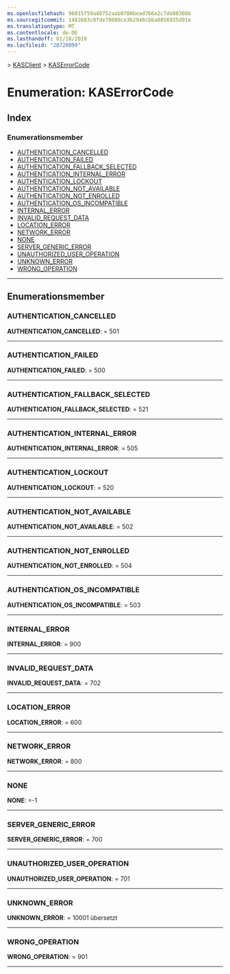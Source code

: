 ```yaml
---
ms.openlocfilehash: 96015f59a49752aab0708bead766e2c7de80308b
ms.sourcegitcommit: 1482683c0fde70600ce3b2948cbba8856935d91e
ms.translationtype: MT
ms.contentlocale: de-DE
ms.lasthandoff: 01/18/2019
ms.locfileid: "28728099"
---
```

[](../README.md) > [KASClient](../modules/kasclient.md) > [KASErrorCode](../enums/kasclient.kaserrorcode.md)

# <a name="enumeration-kaserrorcode"></a>Enumeration: KASErrorCode

## <a name="index"></a>Index 

### <a name="enumeration-members"></a>Enumerationsmember

* [AUTHENTICATION_CANCELLED](kasclient.kaserrorcode.md#authentication_cancelled)
* [AUTHENTICATION_FAILED](kasclient.kaserrorcode.md#authentication_failed)
* [AUTHENTICATION_FALLBACK_SELECTED](kasclient.kaserrorcode.md#authentication_fallback_selected)
* [AUTHENTICATION_INTERNAL_ERROR](kasclient.kaserrorcode.md#authentication_internal_error)
* [AUTHENTICATION_LOCKOUT](kasclient.kaserrorcode.md#authentication_lockout)
* [AUTHENTICATION_NOT_AVAILABLE](kasclient.kaserrorcode.md#authentication_not_available)
* [AUTHENTICATION_NOT_ENROLLED](kasclient.kaserrorcode.md#authentication_not_enrolled)
* [AUTHENTICATION_OS_INCOMPATIBLE](kasclient.kaserrorcode.md#authentication_os_incompatible)
* [INTERNAL_ERROR](kasclient.kaserrorcode.md#internal_error)
* [INVALID_REQUEST_DATA](kasclient.kaserrorcode.md#invalid_request_data)
* [LOCATION_ERROR](kasclient.kaserrorcode.md#location_error)
* [NETWORK_ERROR](kasclient.kaserrorcode.md#network_error)
* [NONE](kasclient.kaserrorcode.md#none)
* [SERVER_GENERIC_ERROR](kasclient.kaserrorcode.md#server_generic_error)
* [UNAUTHORIZED_USER_OPERATION](kasclient.kaserrorcode.md#unauthorized_user_operation)
* [UNKNOWN_ERROR](kasclient.kaserrorcode.md#unknown_error)
* [WRONG_OPERATION](kasclient.kaserrorcode.md#wrong_operation)

---

## <a name="enumeration-members"></a>Enumerationsmember

<a id="authentication_cancelled"></a>

###  <a name="authenticationcancelled"></a>AUTHENTICATION_CANCELLED

**AUTHENTICATION_CANCELLED**: = 501

___

<a id="authentication_failed"></a>

###  <a name="authenticationfailed"></a>AUTHENTICATION_FAILED

**AUTHENTICATION_FAILED**: = 500

___

<a id="authentication_fallback_selected"></a>

###  <a name="authenticationfallbackselected"></a>AUTHENTICATION_FALLBACK_SELECTED

**AUTHENTICATION_FALLBACK_SELECTED**: = 521

___

<a id="authentication_internal_error"></a>

###  <a name="authenticationinternalerror"></a>AUTHENTICATION_INTERNAL_ERROR

**AUTHENTICATION_INTERNAL_ERROR**: = 505

___

<a id="authentication_lockout"></a>

###  <a name="authenticationlockout"></a>AUTHENTICATION_LOCKOUT

**AUTHENTICATION_LOCKOUT**: = 520

___

<a id="authentication_not_available"></a>

###  <a name="authenticationnotavailable"></a>AUTHENTICATION_NOT_AVAILABLE

**AUTHENTICATION_NOT_AVAILABLE**: = 502

___

<a id="authentication_not_enrolled"></a>

###  <a name="authenticationnotenrolled"></a>AUTHENTICATION_NOT_ENROLLED

**AUTHENTICATION_NOT_ENROLLED**: = 504

___

<a id="authentication_os_incompatible"></a>

###  <a name="authenticationosincompatible"></a>AUTHENTICATION_OS_INCOMPATIBLE

**AUTHENTICATION_OS_INCOMPATIBLE**: = 503

___

<a id="internal_error"></a>

###  <a name="internalerror"></a>INTERNAL_ERROR

**INTERNAL_ERROR**: = 900

___

<a id="invalid_request_data"></a>

###  <a name="invalidrequestdata"></a>INVALID_REQUEST_DATA

**INVALID_REQUEST_DATA**: = 702

___

<a id="location_error"></a>

###  <a name="locationerror"></a>LOCATION_ERROR

**LOCATION_ERROR**: = 600

___

<a id="network_error"></a>

###  <a name="networkerror"></a>NETWORK_ERROR

**NETWORK_ERROR**: = 800

___

<a id="none"></a>

###  <a name="none"></a>NONE

**NONE**: =-1

___

<a id="server_generic_error"></a>

###  <a name="servergenericerror"></a>SERVER_GENERIC_ERROR

**SERVER_GENERIC_ERROR**: = 700

___

<a id="unauthorized_user_operation"></a>

###  <a name="unauthorizeduseroperation"></a>UNAUTHORIZED_USER_OPERATION

**UNAUTHORIZED_USER_OPERATION**: = 701

___

<a id="unknown_error"></a>

###  <a name="unknownerror"></a>UNKNOWN_ERROR

**UNKNOWN_ERROR**: = 10001 übersetzt

___

<a id="wrong_operation"></a>

###  <a name="wrongoperation"></a>WRONG_OPERATION

**WRONG_OPERATION**: = 901

___

